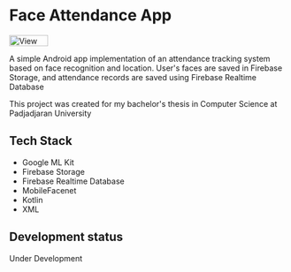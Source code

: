 # Face Attendance App

<img src="https://views.whatilearened.today/views/github/dikamahard/FaceAttendance-App.svg" width="70px" height="20px" alt="View" />   

A simple Android app implementation of an attendance tracking system based on face recognition and location. User's faces are saved in Firebase Storage, and attendance records are saved using Firebase Realtime Database

This project was created for my bachelor's thesis in Computer Science at Padjadjaran University

## Tech Stack
- Google ML Kit
- Firebase Storage
- Firebase Realtime Database
- MobileFacenet
- Kotlin
- XML

## Development status
Under Development
